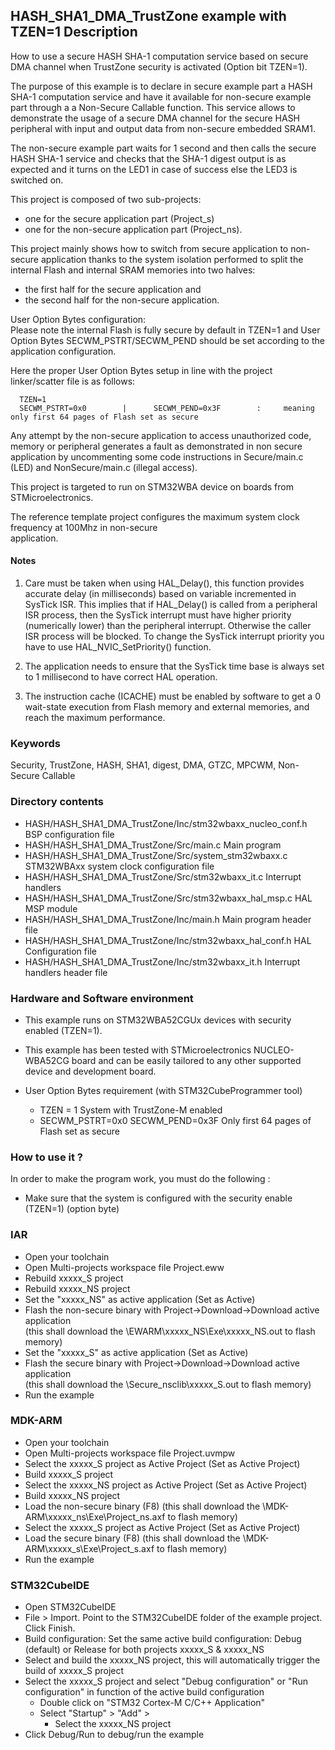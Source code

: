 ## <b>HASH_SHA1_DMA_TrustZone example with TZEN=1 Description</b>

How to use a secure HASH SHA-1 computation service based on secure DMA channel
when TrustZone security is activated (Option bit TZEN=1).  

The purpose of this example is to declare in secure example part a HASH SHA-1
computation service and have it available for non-secure example part through a
a Non-Secure Callable function. This service allows to demonstrate the usage of
a secure DMA channel for the secure HASH peripheral with input and output data
from non-secure embedded SRAM1.  

The non-secure example part waits for 1 second and then calls the secure HASH
SHA-1 service and checks that the SHA-1 digest output is as expected and it turns
on the LED1 in case of success else the LED3 is switched on.  

This project is composed of two sub-projects:

 - one for the secure application part (Project_s)
 - one for the non-secure application part (Project_ns).  
  
This project mainly shows how to switch from secure application to non-secure application
thanks to the system isolation performed to split the internal Flash and internal SRAM memories
into two halves:

  - the first half for the secure application and  
  - the second half for the non-secure application.    
  
User Option Bytes configuration:  
Please note the internal Flash is fully secure by default in TZEN=1 and User Option Bytes
SECWM_PSTRT/SECWM_PEND should be set according to the application configuration.  
 
Here the proper User Option Bytes setup in line with the project linker/scatter file is as follows:
                                                               
      TZEN=1  
      SECWM_PSTRT=0x0        |      SECWM_PEND=0x3F        :     meaning only first 64 pages of Flash set as secure    
  
Any attempt by the non-secure application to access unauthorized code, memory or
peripheral generates a fault as demonstrated in non secure application by uncommenting some
code instructions in Secure/main.c (LED) and NonSecure/main.c (illegal access).  
 
This project is targeted to run on STM32WBA device on boards from STMicroelectronics.  
 
The reference template project configures the maximum system clock frequency at 100Mhz in non-secure  
application.

#### <b>Notes</b>

 1. Care must be taken when using HAL_Delay(), this function provides accurate delay (in milliseconds)
    based on variable incremented in SysTick ISR. This implies that if HAL_Delay() is called from
    a peripheral ISR process, then the SysTick interrupt must have higher priority (numerically lower)
    than the peripheral interrupt. Otherwise the caller ISR process will be blocked.
    To change the SysTick interrupt priority you have to use HAL_NVIC_SetPriority() function.

 2. The application needs to ensure that the SysTick time base is always set to 1 millisecond
    to have correct HAL operation.

 3. The instruction cache (ICACHE) must be enabled by software to get a 0 wait-state execution
    from Flash memory and external memories, and reach the maximum performance.

### <b>Keywords</b>

Security, TrustZone, HASH, SHA1, digest, DMA, GTZC, MPCWM, Non-Secure Callable

### <b>Directory contents</b>

  - HASH/HASH_SHA1_DMA_TrustZone/Inc/stm32wbaxx_nucleo_conf.h    BSP configuration file
  - HASH/HASH_SHA1_DMA_TrustZone/Src/main.c                      Main program
  - HASH/HASH_SHA1_DMA_TrustZone/Src/system_stm32wbaxx.c         STM32WBAxx system clock configuration file
  - HASH/HASH_SHA1_DMA_TrustZone/Src/stm32wbaxx_it.c             Interrupt handlers
  - HASH/HASH_SHA1_DMA_TrustZone/Src/stm32wbaxx_hal_msp.c        HAL MSP module
  - HASH/HASH_SHA1_DMA_TrustZone/Inc/main.h                      Main program header file
  - HASH/HASH_SHA1_DMA_TrustZone/Inc/stm32wbaxx_hal_conf.h       HAL Configuration file
  - HASH/HASH_SHA1_DMA_TrustZone/Inc/stm32wbaxx_it.h             Interrupt handlers header file

### <b>Hardware and Software environment</b>

  - This example runs on STM32WBA52CGUx devices with security enabled (TZEN=1).

  - This example has been tested with STMicroelectronics NUCLEO-WBA52CG
    board and can be easily tailored to any other supported device
    and development board.

	
  - User Option Bytes requirement (with STM32CubeProgrammer tool)
    - TZEN = 1                            System with TrustZone-M enabled
    - SECWM_PSTRT=0x0   SECWM_PEND=0x3F   Only first 64 pages of Flash set as secure

### <b>How to use it ?</b> 

In order to make the program work, you must do the following :

 - Make sure that the system is configured with the security enable (TZEN=1) (option byte)

### IAR  

 - Open your toolchain  
 - Open Multi-projects workspace file Project.eww  
 - Rebuild xxxxx_S project  
 - Rebuild xxxxx_NS project  
 - Set the "xxxxx_NS" as active application (Set as Active)  
 - Flash the non-secure binary with Project->Download->Download active application  
   (this shall download the \EWARM\xxxxx_NS\Exe\xxxxx_NS.out to flash memory)  
 - Set the "xxxxx_S" as active application (Set as Active)  
 - Flash the secure binary with Project->Download->Download active application  
   (this shall download the \Secure_nsclib\xxxxx_S.out to flash memory)  
 - Run the example  


### MDK-ARM 

 - Open your toolchain
 - Open Multi-projects workspace file Project.uvmpw
 - Select the xxxxx_S project as Active Project (Set as Active Project)
 - Build xxxxx_S project
 - Select the xxxxx_NS project as Active Project (Set as Active Project)
 - Build xxxxx_NS project
 - Load the non-secure binary (F8)
   (this shall download the \MDK-ARM\xxxxx_ns\Exe\Project_ns.axf to flash memory)
 - Select the xxxxx_S project as Active Project (Set as Active Project)
 - Load the secure binary (F8)
   (this shall download the \MDK-ARM\xxxxx_s\Exe\Project_s.axf to flash memory)
 - Run the example


### STM32CubeIDE  

 - Open STM32CubeIDE  
 - File > Import. Point to the STM32CubeIDE folder of the example project. Click Finish.  
 - Build configuration: Set the same active build configuration: Debug (default) or Release for both projects xxxxx_S & xxxxx_NS  
 - Select and build the xxxxx_NS project, this will automatically trigger the build of xxxxx_S project  
 - Select the xxxxx_S project and select "Debug configuration" or "Run configuration" in function of the active build configuration  
   - Double click on "STM32 Cortex-M C/C++ Application"  
   - Select  "Startup" >  "Add" >  
     - Select the xxxxx_NS project  
 - Click Debug/Run to debug/run the example  



